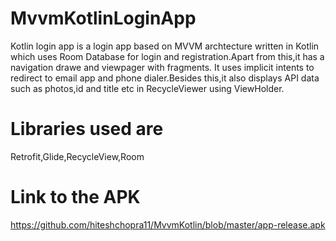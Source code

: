 # MvvmKotlinLoginApp

Kotlin login app is a login app based on MVVM archtecture written in Kotlin which uses Room Database for login and registration.Apart from this,it has a navigation drawe and viewpager with fragments.
It uses implicit intents to redirect to email app and phone dialer.Besides this,it also displays API data such as photos,id and title etc in RecycleViewer using ViewHolder.

# Libraries used are
Retrofit,Glide,RecycleView,Room


# Link to the APK
https://github.com/hiteshchopra11/MvvmKotlin/blob/master/app-release.apk
